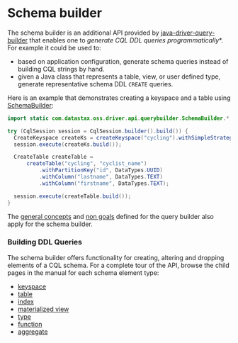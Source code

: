 # Schema builder

The schema builder is an additional API provided by [java-driver-query-builder](../) that enables
one to *generate CQL DDL queries programmatically**.  For example it could be used to:

* based on application configuration, generate schema queries instead of building CQL strings by
  hand.
* given a Java class that represents a table, view, or user defined type, generate representative
  schema DDL `CREATE` queries.

Here is an example that demonstrates creating a keyspace and a table using [SchemaBuilder]:

```java
import static com.datastax.oss.driver.api.querybuilder.SchemaBuilder.*;

try (CqlSession session = CqlSession.builder().build()) {
  CreateKeyspace createKs = createKeyspace("cycling").withSimpleStrategy(1);
  session.execute(createKs.build());

  CreateTable createTable =
      createTable("cycling", "cyclist_name")
          .withPartitionKey("id", DataTypes.UUID)
          .withColumn("lastname", DataTypes.TEXT)
          .withColumn("firstname", DataTypes.TEXT);

  session.execute(createTable.build());
}
```

The [general concepts](../#general-concepts) and [non goals](../#non-goals) defined for the query
builder also apply for the schema builder.

### Building DDL Queries

The schema builder offers functionality for creating, altering and dropping elements of a CQL
schema.  For a complete tour of the API, browse the child pages in the manual for each schema
element type:

* [keyspace](keyspace/)
* [table](table/)
* [index](index/)
* [materialized view](materialized_view/)
* [type](type/)
* [function](function/)
* [aggregate](aggregate/)

[SchemaBuilder]: http://docs.datastax.com/en/drivers/java/4.0/com/datastax/oss/driver/api/querybuilder/SchemaBuilder.html
